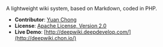 
A lightweight wiki system, based on Markdown, coded in PHP.

- **Contributor**: [Yuan Chong](https://chon.io/)
- **License**: [Apache License, Version 2.0](http://www.apache.org/licenses/LICENSE-2.0)
- **Live Demo**: [http://deepwiki.deepdevelop.com/](http://deepwiki.chon.io/)

